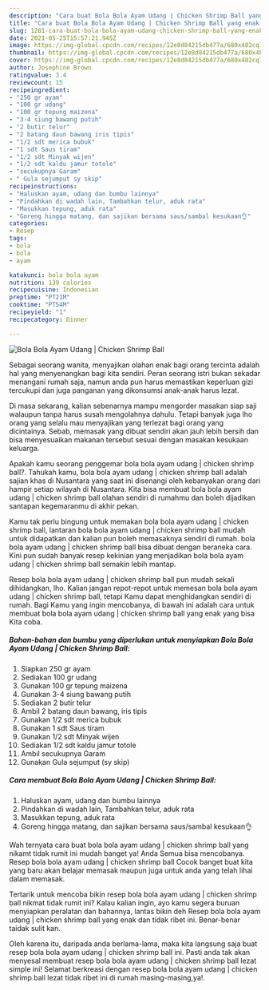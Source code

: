 ```yaml
---
description: "Cara buat Bola Bola Ayam Udang | Chicken Shrimp Ball yang enak Untuk Jualan"
title: "Cara buat Bola Bola Ayam Udang | Chicken Shrimp Ball yang enak Untuk Jualan"
slug: 1281-cara-buat-bola-bola-ayam-udang-chicken-shrimp-ball-yang-enak-untuk-jualan
date: 2021-05-25T15:57:21.945Z
image: https://img-global.cpcdn.com/recipes/12e8d84215db477a/680x482cq70/bola-bola-ayam-udang-chicken-shrimp-ball-foto-resep-utama.jpg
thumbnail: https://img-global.cpcdn.com/recipes/12e8d84215db477a/680x482cq70/bola-bola-ayam-udang-chicken-shrimp-ball-foto-resep-utama.jpg
cover: https://img-global.cpcdn.com/recipes/12e8d84215db477a/680x482cq70/bola-bola-ayam-udang-chicken-shrimp-ball-foto-resep-utama.jpg
author: Josephine Brown
ratingvalue: 3.4
reviewcount: 15
recipeingredient:
- "250 gr ayam"
- "100 gr udang"
- "100 gr tepung maizena"
- "3-4 siung bawang putih"
- "2 butir telur"
- "2 batang daun bawang iris tipis"
- "1/2 sdt merica bubuk"
- "1 sdt Saus tiram"
- "1/2 sdt Minyak wijen"
- "1/2 sdt kaldu jamur totole"
- "secukupnya Garam"
- " Gula sejumput sy skip"
recipeinstructions:
- "Haluskan ayam, udang dan bumbu lainnya"
- "Pindahkan di wadah lain, Tambahkan telur, aduk rata"
- "Masukkan tepung, aduk rata"
- "Goreng hingga matang, dan sajikan bersama saus/sambal kesukaan👌"
categories:
- Resep
tags:
- bola
- bola
- ayam

katakunci: bola bola ayam 
nutrition: 139 calories
recipecuisine: Indonesian
preptime: "PT21M"
cooktime: "PT54M"
recipeyield: "1"
recipecategory: Dinner

---
```



![Bola Bola Ayam Udang | Chicken Shrimp Ball](https://img-global.cpcdn.com/recipes/12e8d84215db477a/680x482cq70/bola-bola-ayam-udang-chicken-shrimp-ball-foto-resep-utama.jpg)

Sebagai seorang wanita, menyajikan olahan enak bagi orang tercinta adalah hal yang menyenangkan bagi kita sendiri. Peran seorang istri bukan sekadar menangani rumah saja, namun anda pun harus memastikan keperluan gizi tercukupi dan juga panganan yang dikonsumsi anak-anak harus lezat.

Di masa  sekarang, kalian sebenarnya mampu mengorder masakan siap saji walaupun tanpa harus susah mengolahnya dahulu. Tetapi banyak juga lho orang yang selalu mau menyajikan yang terlezat bagi orang yang dicintainya. Sebab, memasak yang dibuat sendiri akan jauh lebih bersih dan bisa menyesuaikan makanan tersebut sesuai dengan masakan kesukaan keluarga. 



Apakah kamu seorang penggemar bola bola ayam udang | chicken shrimp ball?. Tahukah kamu, bola bola ayam udang | chicken shrimp ball adalah sajian khas di Nusantara yang saat ini disenangi oleh kebanyakan orang dari hampir setiap wilayah di Nusantara. Kita bisa membuat bola bola ayam udang | chicken shrimp ball olahan sendiri di rumahmu dan boleh dijadikan santapan kegemaranmu di akhir pekan.

Kamu tak perlu bingung untuk memakan bola bola ayam udang | chicken shrimp ball, lantaran bola bola ayam udang | chicken shrimp ball mudah untuk didapatkan dan kalian pun boleh memasaknya sendiri di rumah. bola bola ayam udang | chicken shrimp ball bisa dibuat dengan beraneka cara. Kini pun sudah banyak resep kekinian yang menjadikan bola bola ayam udang | chicken shrimp ball semakin lebih mantap.

Resep bola bola ayam udang | chicken shrimp ball pun mudah sekali dihidangkan, lho. Kalian jangan repot-repot untuk memesan bola bola ayam udang | chicken shrimp ball, tetapi Kamu dapat menghidangkan sendiri di rumah. Bagi Kamu yang ingin mencobanya, di bawah ini adalah cara untuk membuat bola bola ayam udang | chicken shrimp ball yang enak yang bisa Kita coba.

<!--inarticleads1-->

##### Bahan-bahan dan bumbu yang diperlukan untuk menyiapkan Bola Bola Ayam Udang | Chicken Shrimp Ball:

1. Siapkan 250 gr ayam
1. Sediakan 100 gr udang
1. Gunakan 100 gr tepung maizena
1. Gunakan 3-4 siung bawang putih
1. Sediakan 2 butir telur
1. Ambil 2 batang daun bawang, iris tipis
1. Gunakan 1/2 sdt merica bubuk
1. Gunakan 1 sdt Saus tiram
1. Gunakan 1/2 sdt Minyak wijen
1. Sediakan 1/2 sdt kaldu jamur totole
1. Ambil secukupnya Garam
1. Gunakan  Gula sejumput (sy skip)




<!--inarticleads2-->

##### Cara membuat Bola Bola Ayam Udang | Chicken Shrimp Ball:

1. Haluskan ayam, udang dan bumbu lainnya
1. Pindahkan di wadah lain, Tambahkan telur, aduk rata
1. Masukkan tepung, aduk rata
1. Goreng hingga matang, dan sajikan bersama saus/sambal kesukaan👌




Wah ternyata cara buat bola bola ayam udang | chicken shrimp ball yang nikamt tidak rumit ini mudah banget ya! Anda Semua bisa mencobanya. Resep bola bola ayam udang | chicken shrimp ball Cocok banget buat kita yang baru akan belajar memasak maupun juga untuk anda yang telah lihai dalam memasak.

Tertarik untuk mencoba bikin resep bola bola ayam udang | chicken shrimp ball nikmat tidak rumit ini? Kalau kalian ingin, ayo kamu segera buruan menyiapkan peralatan dan bahannya, lantas bikin deh Resep bola bola ayam udang | chicken shrimp ball yang enak dan tidak ribet ini. Benar-benar taidak sulit kan. 

Oleh karena itu, daripada anda berlama-lama, maka kita langsung saja buat resep bola bola ayam udang | chicken shrimp ball ini. Pasti anda tak akan menyesal membuat resep bola bola ayam udang | chicken shrimp ball lezat simple ini! Selamat berkreasi dengan resep bola bola ayam udang | chicken shrimp ball lezat tidak ribet ini di rumah masing-masing,ya!.

